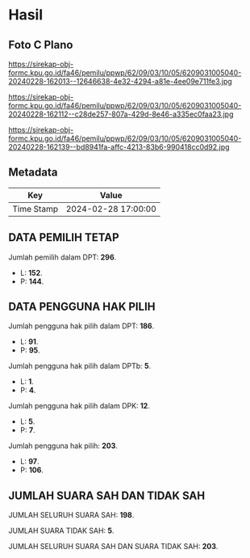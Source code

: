 # Hasil

## Foto C Plano

https://sirekap-obj-formc.kpu.go.id/fa46/pemilu/ppwp/62/09/03/10/05/6209031005040-20240228-162013--12646638-4e32-4294-a81e-4ee09e711fe3.jpg

https://sirekap-obj-formc.kpu.go.id/fa46/pemilu/ppwp/62/09/03/10/05/6209031005040-20240228-162112--c28de257-807a-429d-8e46-a335ec0faa23.jpg

https://sirekap-obj-formc.kpu.go.id/fa46/pemilu/ppwp/62/09/03/10/05/6209031005040-20240228-162139--bd8941fa-affc-4213-83b6-990418cc0d92.jpg


## Metadata

| Key        | Value               |
| ---------- | ------------------- |
| Time Stamp | 2024-02-28 17:00:00 |


## DATA PEMILIH TETAP

Jumlah pemilih dalam DPT: **296**.
 * L: **152**.
 * P: **144**.

## DATA PENGGUNA HAK PILIH

Jumlah pengguna hak pilih dalam DPT: **186**.
 * L: **91**.
 * P: **95**.

Jumlah pengguna hak pilih dalam DPTb: **5**.
 * L: **1**.
 * P: **4**.

Jumlah pengguna hak pilih dalam DPK: **12**.
 * L: **5**.
 * P: **7**.

Jumlah pengguna hak pilih: **203**.
 * L: **97**.
 * P: **106**.

## JUMLAH SUARA SAH DAN TIDAK SAH

JUMLAH SELURUH SUARA SAH: **198**.

JUMLAH SUARA TIDAK SAH: **5**.

JUMLAH SELURUH SUARA SAH DAN SUARA TIDAK SAH: **203**.


